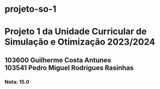 # projeto-so-1
<h1>Projeto 1 da Unidade Curricular de Simulação e Otimização 2023/2024</h1>
<h2>103600 Guilherme Costa Antunes<br>
103541 Pedro Miguel Rodrigues Rasinhas</h2>
<h3>Nota: 15.0</h3>
